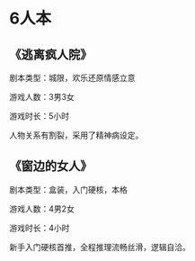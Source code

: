 # 6人本

## 《逃离疯人院》

剧本类型：城限，欢乐还原情感立意

游戏人数：3男3女

游戏时长：5小时

人物关系有割裂，采用了精神病设定。

## 《窗边的女人》

剧本类型：盒装，入门硬核，本格

游戏人数：4男2女

游戏时长：4小时

新手入门硬核首推，全程推理流畅丝滑，逻辑自洽。